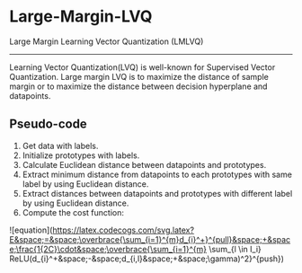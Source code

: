 # Large-Margin-LVQ
Large Margin Learning Vector Quantization (LMLVQ)

----------------------------------------------------------------------------------------------------------------------------------
Learning Vector Quantization(LVQ) is well-known for Supervised Vector Quantization. Large margin LVQ is to maximize the distance of sample margin or to maximize the distance between decision hyperplane and datapoints.

## Pseudo-code

1) Get data with labels.
2) Initialize prototypes with labels.
3) Calculate Euclidean distance between datapoints and prototypes.
4) Extract minimum distance from datapoints to each prototypes with same label by using Euclidean distance.
5) Extract distances between datapoints and prototypes with different label by using Euclidean distance.
6) Compute the cost function:

![equation](https://latex.codecogs.com/svg.latex?E&space;=&space;\overbrace{\sum_{i=1}^{m}d_{i}^+}^{pull}&space;+&space;\frac{1{2C}\cdot&space;\overbrace{\sum_{i=1}^{m} \sum_{l \in I_i} ReLU(d_{i}^+&space;-&space;d_{i,l}&space;+&space;\gamma)^2}^{push})
